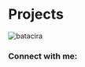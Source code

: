 # Projects


<p align="left"> <img src="https://komarev.com/ghpvc/?username=batacira&label=Profile%20views&color=0e75b6&style=flat" alt="batacira" /> </p>

<h3 align="left">Connect with me:</h3>
<p align="left">
</p>


